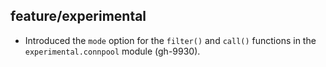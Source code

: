 ## feature/experimental

* Introduced the `mode` option for the `filter()` and `call()` functions
  in the `experimental.connpool` module (gh-9930).

